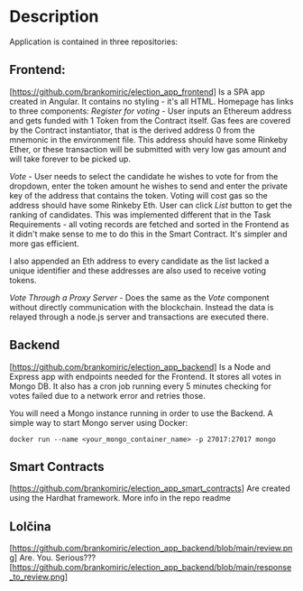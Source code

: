 # Description
Application is contained in three repositories:

## Frontend: 
[https://github.com/brankomiric/election_app_frontend]
Is a SPA app created in Angular. It contains no styling - it's all HTML. Homepage has links to three components:
*Register for voting* - User inputs an Ethereum address and gets funded with 1 Token from the Contract itself. Gas fees are covered by the Contract instantiator, that is the derived address 0 from the mnemonic in the environment file. This address should have some Rinkeby Ether, or these transaction will be submitted with very low gas amount and will take forever to be picked up. 

*Vote* - User needs to select the candidate he wishes to vote for from the dropdown, enter the token amount he wishes to send and enter the private key of the address that contains the token. Voting will cost gas so the address should have some Rinkeby Eth. User can click _List_ button to get the ranking of candidates. This was implemented different that in the Task Requirements - all voting records are fetched and sorted in the Frontend as it didn't make sense to me to do this in the Smart Contract. It's simpler and more gas efficient.

I also appended an Eth address to every candidate as the list lacked a unique identifier and these addresses are also used to receive voting tokens.

*Vote Through a Proxy Server* - Does the same as the *Vote* component without directly communication with the blockchain. Instead the data is relayed through a node.js server and transactions are executed there. 

## Backend 
[https://github.com/brankomiric/election_app_backend]
Is a Node and Express app with endpoints needed for the Frontend. It stores all votes in Mongo DB. It also has a cron job running every 5 minutes checking for votes failed due to a network error and retries those.

You will need a Mongo instance running in order to use the Backend. A simple way to start Mongo server using Docker: 
```
docker run --name <your_mongo_container_name> -p 27017:27017 mongo
```

## Smart Contracts
[https://github.com/brankomiric/election_app_smart_contracts]
Are created using the Hardhat framework. More info in the repo readme

## Lolčina
[https://github.com/brankomiric/election_app_backend/blob/main/review.png]
Are. You. Serious???
[https://github.com/brankomiric/election_app_backend/blob/main/response_to_review.png]
